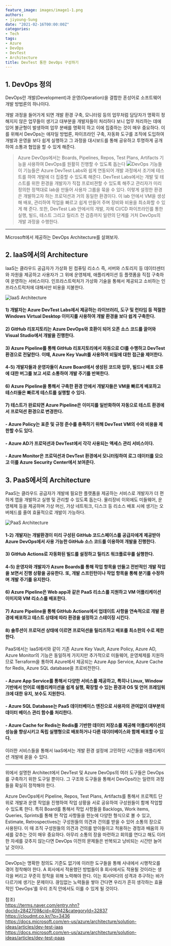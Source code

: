 ```yaml
---
feature_image: images/image1-1.png
authors:
- jiyoung-Sung
date: "2021-02-16T00:00:00Z"
categories:
- Tech
tags:
- Azure
- DevOps
- DevTest
- Architecture
title: DevTest 통한 DevOps 구성하기
---
```


## 1. DevOps 정의

DevOps란 개발(Development)과 운영(Operation)을 결합한 혼성어로 소프트웨어 개발 방법론의 하나이다.

 개발 과정을 들어가게 되면 개발 환경 구축, 모니터링 등의 업무처럼 담당자가 명확히 정해지지 않은 업무들이 생기고 대부분을 개발자들이 처리하다 보니 업무 처리하는 데에 있어 불균형이 발생하여 업무 분배를 명확히 하고 이에 집중하는 것이 매우 중요하다. 이를 위해서 DevOps는 애자일 방법론, 파이프라인 구축, 자동화 도구를 조직에 도입하여 개발과 운영을 보다 쉽게 실행하고 그 과정을 대시보드를 통해 공유하고 투명하게 공개하여 소통과 협업을 할 수 있게 해준다.


> Azure DevOps에서는 Boards, Pipelines, Repos, Test Plans, Artifacts 기능을 사용하여 DevOps를 원활히 진행할 수 있도록 돕는다
![DevOps 기능들](images/image1.png)
이 기능들은 Azure DevTest Labs와 쉽게 연동되어 개발 과정에서 조기에 테스트를 하여 개발에 더 집중할 수 있도록 해준다.
DevTest Labs에서는 개발 및 테스트를 위한 환경을 개발자가 직접 프로비젼할 수 있도록 해주고 관리자가 미리 정의한 정책대로 lab을 만들어 사용자 그룹을 묶을 수 있다. 이렇게 설정한 환경은 개발하고자 하는 프로덕션과 거의 동일한 환경이다. 이 lab 안에서 VM을 생성해 배포, 관리하여 작업을 빠르고 쉽게 만들어 주며 장비와 비용을 최소화할 수 있게 해 준다.
또한, DevTest Lab 안에서의 개발, 자체 CI/CD 파이프라인를 통한 실행, 빌드, 테스트 그리고 릴리즈 전 검증까지 일련의 단계를 거처 DevOps의 개발 과정을 수행한다.

--------
Microsoft에서 제공하는 DevOps Architecture를 살펴보자. 


## 2. IaaS에서의 Architecture
IaaS는 클라우드 공급자가 가상화 된 컴퓨팅 리소스 즉, 서버와 스토리지 등 데이터센터와 자원을 제공하고 사용자가 그 위에 운영체제, 애플리케이션 등 플랫폼을 직접 구축하여 운영하는 서비스이다.
인프라스트럭처가 가상화 기술을 통해서 제공되고 소비하는 인프라스트럭처에 대해서만 비용을 지불한다.
   
![IaaS Architecture](images/image1-1.png)

#### 1) 개발자는 Azure DevTest Labs에서 제공하는 라이브러리, 도구 및 런타임 등 적절한 Windows Virtual Desktop 이미지를 사용하여 **개발 환경을 보다 쉽게 구축한다.**
#### 2) GitHub 리포지토리는 Azure DevOps와 호환이 되어 오픈 소스 코드를 끌어와 Visual Studio에서 개발을 진행한다.
#### 3) **Azure Pipeline**를 통해 GitHub 리포지토리에서 **자동으로 CI를 수행**하고 DevTest 환경으로 전달한다. 이때, Azure Key Vault를 사용하여 비밀에 대한 접근을 제어한다.
#### 4-5) 개발자들과 운영자들이 Azure Board에서 생성된 코드와 업무, 빌드나 배포 오류에 대한 버그를 **보고** 서로 소통하여 **개발 주기를 반복한다.**
#### 6) Azure Pipeline을 통해서 구축한 환경 안에서 개발자들은 VM을 빠르게 배포하고 테스터들은 빠르게 테스트를 실행할 수 있다.
#### 7) 테스트가 완료되면 Azure Pipeline은 이미지를 일반화하여 자동으로 테스트 환경에서 프로덕션 환경으로 변경한다. 

#### - Azure Policy는 표준 및 규정 준수를 충족하기 위해 DevTest VM의 수와 비용을 제한할 수도 있다.
#### - Azure AD가 프로덕션과 DevTest에서 각각 사용되는 액세스 관리 서비스이다.
#### - Azure Monitor은 프로덕션과 DevTest 환경에서 모니터링하여 로그 데이터를 모으고 이를 Azure Security Center에서 보여준다.

## 3. PaaS에서의 Architecture
PaaS는 클라우드 공급자가 개발에 필요한 플랫폼을 제공하는 서비스로 개발자가 더 편하게 앱을 개발하고 실행 및 관리할 수 있도록 돕는다. 물리장비 이외에도 미들웨어, 운영체제 등을 제공하며 가상 머신, 가상 네트워크, 디스크 등 리소스 배포 시에 생기는 오버헤드를 줄여 효율적으로 개발이 가능하다.

![PaaS Architecture](images/image1-2.png)

#### 1-2) 개발자는 개발환경이 **미리 구성된** GitHub 코드스페이스를 공급자에게 제공받아 Azure DevOps에서 사용 가능한 GitHub 소스 코드를 이용하여 개발을 진행한다.
#### 3) GitHub Actions로 **자동화된** 빌드를 설정하고 릴리즈 워크플로우를 실행한다.
#### 4-5) 운영자와 개발자가 Azure Boards를 통해 작업 항목을 만들고 전반적인 개발 작업을 보면서 진행 상황을 **공유한다.** 또, 개발 스프린턴이나 작업 항목을 통해 분기를 수정하며 개발 주기를 유지한다.
#### 6) Azure Pipeline은 Web app과 같은 PaaS	리소스를 지원하고 VM 어플리케이션 이미지와 VM 리소스를 배포한다.
#### 7) Azure Pipeline을 통해 GitHub Actions에서 업데이트 사항을 연속적으로 개발 환경에 배포하고 테스트 상태에 따라 환경을 설정하고 스테이징 시킨다.
#### 8) 솔루션이 프로덕션 상태에 이르면 프로덕션을 릴리즈하고 배포를 최소한의 수로 제한한다.

PaaS에서는 IaaS에서와 같이 기존 Azure Key Vault, Azure Policy, Azure AD, Azure Monitor의 기능은 동일하게 가지지만 추가적으로 미들웨어, 운영체제를 지원하므로 Terraform을 통하여 Azure에서 제공되는 Azure App Service, Azure Cache for Redis, Azure SQL database을 프로비전한다.

#### - Azure App Service를 통해서 다양한 서비스를 제공하고, 특히나 Linux, Window 기반에서 언어로 애플리케이션을 쉽게 실행, 확장할 수 있는 환경과 OS 및 언어 프레임워크에 대한 유지, 보수도 지원한다.   
#### - Azure SQL Database는 PaaS 데이터베이스 엔진으로 사용자의 관여없이 대부분의 데이터 베이스 관리 함수를 처리한다.
#### - Azure Cache for Redis는 Redis를 기반한 데이터 저장소를 제공해 어플리케이션의 성능을 향상시키고 독립 실행형으로 배포하거나 다른 데이터베이스와 함께 배포할 수 있다.
이러한 서비스들을 통해서 IaaS에서는 개발 환경 설정에 고민하던 시간들을 애플리케이션 개발에 쏟을 수 있다.

---------
위에서 설명한 Architect에서 DevTest 및 Azure DevOps의 여러 도구들은 DevOps를 구축하기 위한 도구일 뿐이다. 그 구조와 도구들을 통해서 DevOps라는 일련의 과정들을 확실히 정착해야 한다.

Azure DevOps에서 Pipeline, Repos, Test Plans, Artifacts를 통해서 프로젝트 단위로 개발과 운영 작업을 진행하여 작업 상황을 서로 공유하여 구성원들이 함께 작업할 수 있도록 한다.
특히 Board를 통해서 작업 사항들을 Backlogs, Work items, Queries, Sprints를 통해 현 작업 사항들을 한눈에 다양한 형식으로 볼 수 있고, Estimate, Retrospectives는 구성원들의 의견과 건의를 받을 수 있어 소통의 장으로 사용된다.
이 때 조직 구성원들의 의견과 건의를 받아들이고 적용하는 경청과 배움의 자세를 갖추는 것이 매우 중요하다. 아무리 소통의 장을 마련하고 회의를 연다고 해도 이러한 자세를 갖추지 않는다면 DevOps 이전의 문제들은 반복되고 낭비되는 시간만 늘어날 것이다.

-----------
DevOps는 명확한 정의도 기준도 없기에 이러한 도구들을 통해 사내에서 시행착오를 겪어 정착해야 한다. A 회사에서 적용했던 방법들이 B 회사에서도 적용될 것이라는 생각을 버리고 꾸준히 정착을 위해 노력해야 한다. 이는 회사마다의 성격과 추구하는 바가 다르기에 생기는 문제이다. 끊임없는 노력들을 쌓아 간다면 우리가 흔히 생각하는 효율적인 ‘DevOps’를 우리 조직 안에서도 이룰 수 있게 될 것이다.

참조)   
<https://terms.naver.com/entry.nhn?docId=2842709&cid=40942&categoryId=32837>   
<https://cloudmt.co.kr/?p=3436>   
<https://docs.microsoft.com/en-us/azure/architecture/solution-ideas/articles/dev-test-iaas>   
<https://docs.microsoft.com/en-us/azure/architecture/solution-ideas/articles/dev-test-paas>
